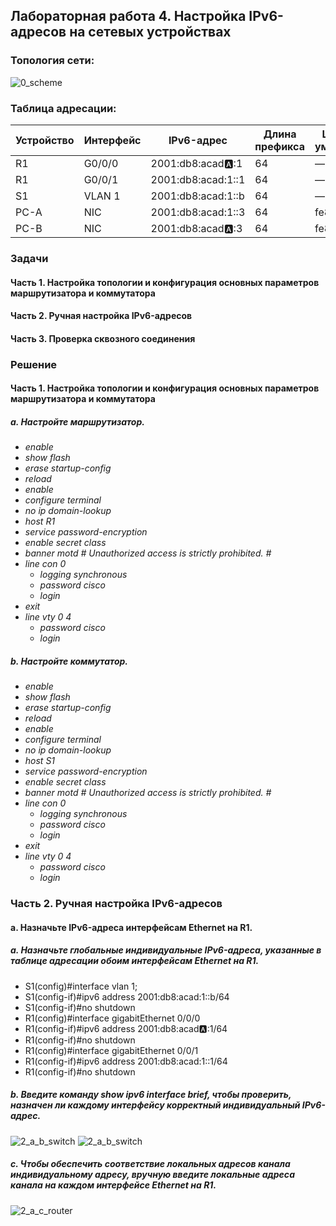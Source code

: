 ## Лабораторная работа 4. Настройка IPv6-адресов на сетевых устройствах 
### Топология сети:
![0_scheme](https://user-images.githubusercontent.com/18709313/112730860-5301bd80-8f0a-11eb-87f3-194ba1e3ef44.png)

### Таблица адресации:
Устройство | Интерфейс | IPv6-адрес | Длина префикса | Шлюз по умолчанию
------------ | ------------- | ------------- | ------------- | -------------
R1 | G0/0/0 | 2001:db8:acad:a::1 | 64 | —
R1 | G0/0/1 | 2001:db8:acad:1::1 | 64 | —
S1 | VLAN 1 | 2001:db8:acad:1::b | 64 | —
PC-A | NIC | 2001:db8:acad:1::3 | 64 | fe80::1
PC-B | NIC | 2001:db8:acad:a::3 | 64 | fe80::1

### Задачи
#### Часть 1. Настройка топологии и конфигурация основных параметров маршрутизатора и коммутатора
#### Часть 2. Ручная настройка IPv6-адресов
#### Часть 3. Проверка сквозного соединения

### Решение
#### Часть 1. Настройка топологии и конфигурация основных параметров маршрутизатора и коммутатора
##### a. Настройте маршрутизатор.
  * *enable*
  * *show flash*
  * *erase startup-config*
  * *reload*
  * *enable*
  * *configure terminal*
  * *no ip domain-lookup*
  * *host R1*
  * *service password-encryption*
  * *enable secret class*
  * *banner motd #*
     *Unauthorized access is strictly prohibited. #* 
  * *line con 0*
    * *logging synchronous*
    * *password cisco*
    * *login*
  * *exit*
  * *line vty 0 4*
    * *password cisco*
    * *login*
##### b. Настройте коммутатор.
  * *enable*
  * *show flash*
  * *erase startup-config*
  * *reload*
  * *enable*
  * *configure terminal*
  * *no ip domain-lookup*
  * *host S1*
  * *service password-encryption*
  * *enable secret class*
  * *banner motd #*
     *Unauthorized access is strictly prohibited. #* 
  * *line con 0*
    * *logging synchronous*
    * *password cisco*
    * *login*
  * *exit*
  * *line vty 0 4*
    * *password cisco*
    * *login*

### Часть 2. Ручная настройка IPv6-адресов
#### a. Назначьте IPv6-адреса интерфейсам Ethernet на R1.
  ##### *a. Назначьте глобальные индивидуальные IPv6-адреса, указанные в таблице адресации обоим интерфейсам Ethernet на R1.* 
  * S1(config)#interface vlan 1; 
  * S1(config-if)#ipv6 address 2001:db8:acad:1::b/64
  * S1(config-if)#no shutdown 
  * R1(config)#interface gigabitEthernet 0/0/0
  * R1(config-if)#ipv6 address 2001:db8:acad:a::1/64
  * R1(config-if)#no shutdown 
  * R1(config)#interface gigabitEthernet 0/0/1
  * R1(config-if)#ipv6 address 2001:db8:acad:1::1/64
  * R1(config-if)#no shutdown 
  ##### *b. Введите команду show ipv6 interface brief, чтобы проверить, назначен ли каждому интерфейсу корректный индивидуальный IPv6-адрес.*
  ![2_a_b_switch](https://user-images.githubusercontent.com/18709313/112732602-50569680-8f11-11eb-94c1-2aa3c0d6a453.png)
![2_a_b_switch](https://user-images.githubusercontent.com/18709313/112732651-9ad81300-8f11-11eb-9b96-c2e9332d0b1c.png)

##### *c. Чтобы обеспечить соответствие локальных адресов канала индивидуальному адресу, вручную введите локальные адреса канала на каждом интерфейсе Ethernet на R1.*
![2_a_c_router](https://user-images.githubusercontent.com/18709313/112732833-bf80ba80-8f12-11eb-8e5f-f6bf4a1e1f78.png)


